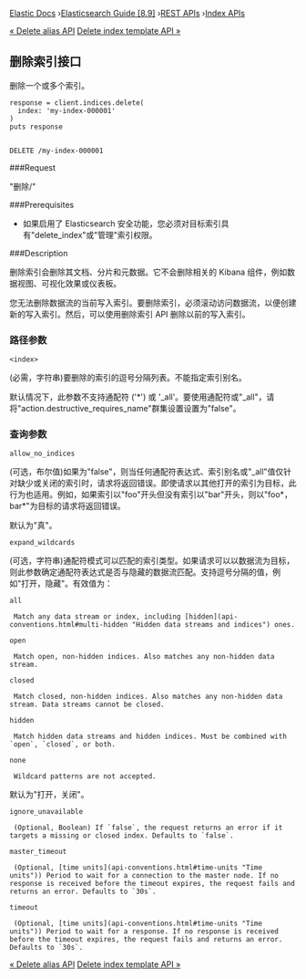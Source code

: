 

[Elastic Docs](/guide/) ›[Elasticsearch Guide [8.9]](index.md) ›[REST
APIs](rest-apis.md) ›[Index APIs](indices.md)

[« Delete alias API](indices-delete-alias.md) [Delete index template API
»](indices-delete-template.md)

## 删除索引接口

删除一个或多个索引。

    
    
    response = client.indices.delete(
      index: 'my-index-000001'
    )
    puts response
    
    
    DELETE /my-index-000001

###Request

"删除/<index>"

###Prerequisites

* 如果启用了 Elasticsearch 安全功能，您必须对目标索引具有"delete_index"或"管理"索引权限。

###Description

删除索引会删除其文档、分片和元数据。它不会删除相关的 Kibana 组件，例如数据视图、可视化效果或仪表板。

您无法删除数据流的当前写入索引。要删除索引，必须滚动访问数据流，以便创建新的写入索引。然后，可以使用删除索引 API 删除以前的写入索引。

### 路径参数

`<index>`

    

(必需，字符串)要删除的索引的逗号分隔列表。不能指定索引别名。

默认情况下，此参数不支持通配符 ('*') 或 '_all'。要使用通配符或"_all"，请将"action.destructive_requires_name"群集设置设置为"false"。

### 查询参数

`allow_no_indices`

    

(可选，布尔值)如果为"false"，则当任何通配符表达式、索引别名或"_all"值仅针对缺少或关闭的索引时，请求将返回错误。即使请求以其他打开的索引为目标，此行为也适用。例如，如果索引以"foo"开头但没有索引以"bar"开头，则以"foo*，bar*"为目标的请求将返回错误。

默认为"真"。

`expand_wildcards`

    

(可选，字符串)通配符模式可以匹配的索引类型。如果请求可以以数据流为目标，则此参数确定通配符表达式是否与隐藏的数据流匹配。支持逗号分隔的值，例如"打开，隐藏"。有效值为：

`all`

     Match any data stream or index, including [hidden](api-conventions.html#multi-hidden "Hidden data streams and indices") ones. 
`open`

     Match open, non-hidden indices. Also matches any non-hidden data stream. 
`closed`

     Match closed, non-hidden indices. Also matches any non-hidden data stream. Data streams cannot be closed. 
`hidden`

     Match hidden data streams and hidden indices. Must be combined with `open`, `closed`, or both. 
`none`

     Wildcard patterns are not accepted. 

默认为"打开，关闭"。

`ignore_unavailable`

     (Optional, Boolean) If `false`, the request returns an error if it targets a missing or closed index. Defaults to `false`. 
`master_timeout`

     (Optional, [time units](api-conventions.html#time-units "Time units")) Period to wait for a connection to the master node. If no response is received before the timeout expires, the request fails and returns an error. Defaults to `30s`. 
`timeout`

     (Optional, [time units](api-conventions.html#time-units "Time units")) Period to wait for a response. If no response is received before the timeout expires, the request fails and returns an error. Defaults to `30s`. 

[« Delete alias API](indices-delete-alias.md) [Delete index template API
»](indices-delete-template.md)
